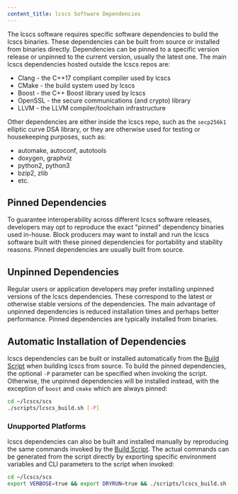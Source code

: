 ```yaml
---
content_title: lcscs Software Dependencies
---
```


The lcscs software requires specific software dependencies to build the lcscs binaries. These dependencies can be built from source or installed from binaries directly. Dependencies can be pinned to a specific version release or unpinned to the current version, usually the latest one. The main lcscs dependencies hosted outside the lcscs repos are:

* Clang - the C++17 compliant compiler used by lcscs
* CMake - the build system used by lcscs
* Boost - the C++ Boost library used by lcscs
* OpenSSL - the secure communications (and crypto) library
* LLVM - the LLVM compiler/toolchain infrastructure

Other dependencies are either inside the lcscs repo, such as the `secp256k1` elliptic curve DSA library, or they are otherwise used for testing or housekeeping purposes, such as:

* automake, autoconf, autotools
* doxygen, graphviz
* python2, python3
* bzip2, zlib
* etc.

## Pinned Dependencies

To guarantee interoperability across different lcscs software releases, developers may opt to reproduce the exact "pinned" dependency binaries used in-house. Block producers may want to install and run the lcscs software built with these pinned dependencies for portability and stability reasons. Pinned dependencies are usually built from source.

## Unpinned Dependencies

Regular users or application developers may prefer installing unpinned versions of the lcscs dependencies. These correspond to the latest or otherwise stable versions of the dependencies. The main advantage of unpinned dependencies is reduced installation times and perhaps better performance. Pinned dependencies are typically installed from binaries.

## Automatic Installation of Dependencies

lcscs dependencies can be built or installed automatically from the [Build Script](../01_shell-scripts/02_build-lcscs-binaries.md) when building lcscs from source. To build the pinned dependencies, the optional `-P` parameter can be specified when invoking the script. Otherwise, the unpinned dependencies will be installed instead, with the exception of `boost` and `cmake` which are always pinned:

```sh
cd ~/lcscs/scs
./scripts/lcscs_build.sh [-P]
```

### Unupported Platforms

lcscs dependencies can also be built and installed manually by reproducing the same commands invoked by the [Build Script](../01_shell-scripts/02_build-lcscs-binaries.md). The actual commands can be generated from the script directly by exporting specific environment variables and CLI parameters to the script when invoked:

```sh
cd ~/lcscs/scs
export VERBOSE=true && export DRYRUN=true && ./scripts/lcscs_build.sh -y [-P]
```
